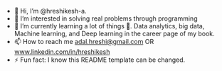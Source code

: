 - 👋 Hi, I’m @hreshikesh-a. 
- 👀 I’m interested in solving real problems through programming
- 🌱 I’m currently learning a lot of things 🙊. Data analytics, big data, Machine learning, and Deep learning in the career page of my book.
- 📫 How to reach me adal.hreshi@gmail.com OR www.linkedin.com/in/hreshikesh
- ⚡ Fun fact: I know this README template can be changed.
